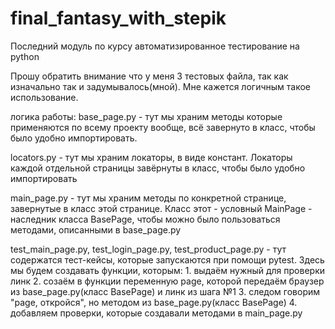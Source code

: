 # final_fantasy_with_stepik

Последний модуль по курсу автоматизированное тестирование на python

Прошу обратить внимание что у меня 3 тестовых файла, так как изначально так и задумывалось(мной). Мне кажется логичным такое использование.

логика работы: 
base_page.py - тут мы храним методы которые применяются по всему проекту вообще, всё завернуто в класс, чтобы было удобно импортировать.

locators.py - тут мы храним локаторы, в виде констант. Локаторы каждой отдельной страницы завёрнуты в класс, чтобы было удобно импортировать

main_page.py - тут мы храним методы по конкретной странице, завернутые в класс этой странице. Класс этот - условный MainPage - наследник класса BasePage, чтобы можно было пользоваться методами, описанными в base_page.py

test_main_page.py, test_login_page.py, test_product_page.py - тут содержатся тест-кейсы, которые запускаются при помощи pytest.
Здесь мы будем создавать функции, которым:
    1. выдаём нужный для проверки линк
    2. созаём в функции переменную page, которой передаём браузер из base_page.py(класс BasePage) и линк из шага №1
    3. следом говорим "page, откройся", но методом из base_page.py(класс BasePage)
    4. добавляем проверки, которые создавали методами в main_page.py


